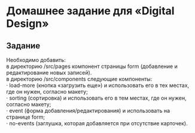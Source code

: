 <h1>
    Домашнее задание для «Digital Design»
</h1>

## Задание
Необходимо добавить:</br>
в директорию /src/pages компонент страницы form (добавление и редактирование новых записей).</br>
в директорию /src/components следующие компоненты:</br>
· load-more (кнопка «загрузить еще») и использовать его в тех местах, где он нужен, согласно макету;</br>
· sorting (сортировка) и использовать его в тем местах, где он нужен, согласно макету;</br>
· event (форма добавления/редактирования) и использовать на странице form;</br>
· no-events (заглушка, которая добавляется при отсутствие карточек).</br>
